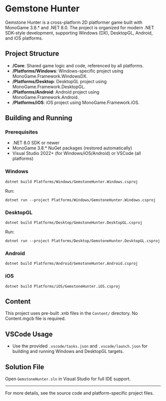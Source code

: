 # Gemstone Hunter

Gemstone Hunter is a cross-platform 2D platformer game built with MonoGame 3.8.* and .NET 8.0. The project is organized for modern .NET SDK-style development, supporting Windows (DX), DesktopGL, Android, and iOS platforms.

## Project Structure

- **/Core**: Shared game logic and code, referenced by all platforms.
- **/Platforms/Windows**: Windows-specific project using MonoGame.Framework.WindowsDX.
- **/Platforms/Desktop**: DesktopGL project using MonoGame.Framework.DesktopGL.
- **/Platforms/Android**: Android project using MonoGame.Framework.Android.
- **/Platforms/iOS**: iOS project using MonoGame.Framework.iOS.

## Building and Running

### Prerequisites
- .NET 8.0 SDK or newer
- MonoGame 3.8.* NuGet packages (restored automatically)
- Visual Studio 2022+ (for Windows/iOS/Android) or VSCode (all platforms)

### Windows
```
dotnet build Platforms/Windows/GemstoneHunter.Windows.csproj
```
Run:
```
dotnet run --project Platforms/Windows/GemstoneHunter.Windows.csproj
```

### DesktopGL
```
dotnet build Platforms/Desktop/GemstoneHunter.DesktopGL.csproj
```
Run:
```
dotnet run --project Platforms/Desktop/GemstoneHunter.DesktopGL.csproj
```

### Android
```
dotnet build Platforms/Android/GemstoneHunter.Android.csproj
```

### iOS
```
dotnet build Platforms/iOS/GemstoneHunter.iOS.csproj
```

## Content
This project uses pre-built .xnb files in the `Content/` directory. No Content.mgcb file is required.

## VSCode Usage
- Use the provided `.vscode/tasks.json` and `.vscode/launch.json` for building and running Windows and DesktopGL targets.

## Solution File
Open `GemstoneHunter.sln` in Visual Studio for full IDE support.

---

For more details, see the source code and platform-specific project files.

